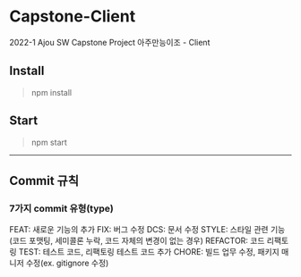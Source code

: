 # Capstone-Client
2022-1 Ajou SW Capstone Project 아주만능이조 - Client

## Install
> npm install

## Start
> npm start

------------
## Commit 규칙
### 7가지 commit 유형(type)
FEAT: 새로운 기능의 추가
FIX: 버그 수정
DCS: 문서 수정
STYLE: 스타일 관련 기능(코드 포맷팅, 세미콜론 누락, 코드 자체의 변경이 없는 경우)
REFACTOR: 코드 리팩토링
TEST: 테스트 코드, 리팩토링 테스트 코드 추가
CHORE: 빌드 업무 수정, 패키지 매니저 수정(ex. gitignore 수정)

